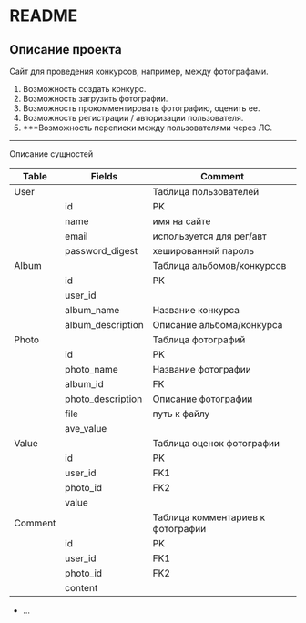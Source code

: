 # README

## Описание проекта
Сайт для проведения конкурсов, например, между фотографами.

1. Возможность создать конкурс.
2. Возможность загрузить фотографии.
3. Возможность прокомментировать фотографию, оценить ее.
4. Возможность регистрации / авторизации пользователя.
5. ***Возможность переписки между пользователями через ЛС.

***
Описание сущностей

| Table   | Fields            | Comment                           |
|---------|-------------------|-----------------------------------|
| User    |                   | Таблица пользователей             |
|         | id                | PK                                |
|         | name              | имя на сайте                      |
|         | email             | используется для рег/авт          |
|         | password_digest   | хешированный пароль               |
| Album   |                   | Таблица альбомов/конкурсов        |
|         | id                | PK                                |
|         | user_id           |                                   |
|         | album_name        | Название конкурса                 |
|         | album_description | Описание альбома/конкурса         |
| Photo   |                   | Таблица фотографий                |
|         | id                | PK                                |
|         | photo_name        | Название фотографии               |
|         | album_id          | FK                                |
|         | photo_description | Описание фотографии               |
|         | file              | путь к файлу                      |
|         | ave_value         |                                   |
| Value   |                   | Таблица оценок фотографии         |
|         | id                | PK                                |
|         | user_id           | FK1                               |
|         | photo_id          | FK2                               |
|         | value             |                                   |
| Comment |                   | Таблица комментариев к фотографии |
|         | id                | PK                                |
|         | user_id           | FK1                               |
|         | photo_id          | FK2                               |
|         | content           |                                   |

* ...
